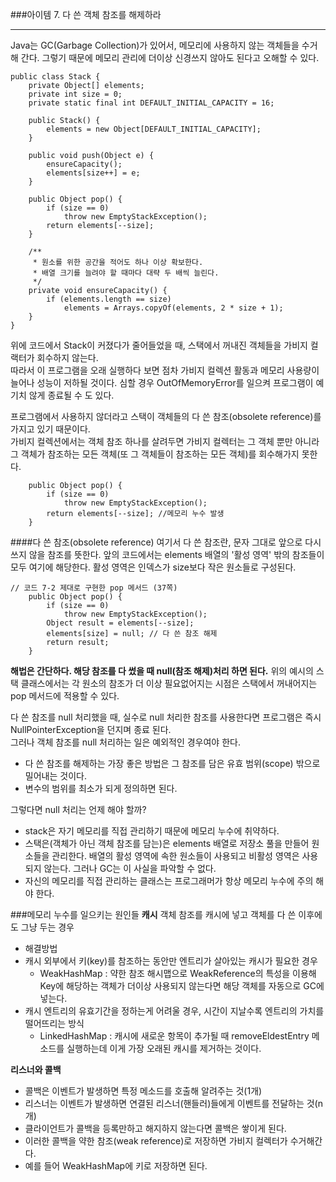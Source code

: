 ###아이템 7. 다 쓴 객체 참조를 해제하라 

---   
Java는 GC(Garbage Collection)가 있어서, 메모리에 사용하지 않는 객체들을 수거해 간다. 그렇기 때문에 메모리 관리에 더이상 신경쓰지 않아도 된다고 오해할 수 있다.   

```
public class Stack {
    private Object[] elements;
    private int size = 0;
    private static final int DEFAULT_INITIAL_CAPACITY = 16;

    public Stack() {
        elements = new Object[DEFAULT_INITIAL_CAPACITY];
    }

    public void push(Object e) {
        ensureCapacity();
        elements[size++] = e;
    }

    public Object pop() {
        if (size == 0)
            throw new EmptyStackException();
        return elements[--size];
    }

    /**
     * 원소를 위한 공간을 적어도 하나 이상 확보한다.
     * 배열 크기를 늘려야 할 때마다 대략 두 배씩 늘린다.
     */
    private void ensureCapacity() {
        if (elements.length == size)
            elements = Arrays.copyOf(elements, 2 * size + 1);
    }
}
```
위에 코드에서 Stack이 커졌다가 줄어들었을 때, 스택에서 꺼내진 객체들을 가비지 컬랙터가 회수하지 않는다.   
따라서 이 프로그램을 오래 실행하다 보면 점차 가비지 컬렉션 활동과 메모리 사용량이 늘어나 성능이 저하될 것이다. 심할 경우 OutOfMemoryError를 일으켜 프로그램이 예기치 않게 종료될 수 도 있다.   

프로그램에서 사용하지 않더라고 스택이 객체들의 다 쓴 참조(obsolete reference)를 가지고 있기 때문이다.   
가비지 컬렉션에서는 객체 참조 하나를 살려두면 가비지 컬렉터는 그 객체 뿐만 아니라 그 객체가 참조하는 모든 객체(또 그 객체들이 참조하는 모든 객체)를 회수해가지 못한다. 
```
    public Object pop() {
        if (size == 0)
            throw new EmptyStackException();
        return elements[--size]; //메모리 누수 발생
    }
```
####다 쓴 참조(obsolete reference)
여기서 다 쓴 참조란, 문자 그대로 앞으로 다시 쓰지 않을 참조를 뜻한다. 
앞의 코드에서는 elements 배열의 '활성 영역' 밖의 참조들이 모두 여기에 해당한다. 
활성 영역은 인덱스가 size보다 작은 원소들로 구성된다. 

```
// 코드 7-2 제대로 구현한 pop 메서드 (37쪽)
    public Object pop() {
        if (size == 0)
            throw new EmptyStackException();
        Object result = elements[--size];
        elements[size] = null; // 다 쓴 참조 해제
        return result;
    }
```
**해법은 간단하다. 해당 참조를 다 썼을 때 null(참조 해제)처리 하면 된다.**
위의 예시의 스택 클래스에서는 각 원소의 참조가 더 이상 필요없어지는 시점은 스택에서 꺼내어지는 pop 메서드에 적용할 수 있다. 
   
다 쓴 참조를 null 처리했을 때, 실수로 null 처리한 참조를 사용한다면 프로그램은 즉시 NullPointerException을 던지며 종료 된다.    
그러나 객체 참조를 null 처리하는 일은 예외적인 경우여야 한다. 
  - 다 쓴 참조를 해제하는 가장 좋은 방법은 그 참조를 담은 유효 범위(scope) 밖으로 밀어내는 것이다.
  - 변수의 범위를 최소가 되게 정의하면 된다.    

그렇다면 null 처리는 언제 해야 할까? 
- stack은 자기 메모리를 직접 관리하기 때문에 메모리 누수에 취약하다. 
- 스택은(객체가 아닌 객체 참조를 담는)은 elements 배열로 저장소 풀을 만들어 원소들을 관리한다. 배열의 활성 영역에 속한 원소들이 사용되고 비활성 영역은 사용되지 않는다. 그러나 GC는 이 사실을 파악할 수 없다. 
- 자신의 메모리를 직접 관리하는 클래스는 프로그래머가 항상 메모리 누수에 주의 해야 한다. 


###메모리 누수를 일으키는 원인들 
**캐시** 
객체 참조를 캐시에 넣고 객체를 다 쓴 이후에도 그냥 두는 경우
- 해결방법 
- 캐시 외부에서 키(key)를 참조하는 동안만 엔트리가 살아있는 캐시가 필요한 경우 
  + WeakHashMap : 약한 참조 해시맵으로 WeakReference의 특성을 이용해 Key에 해당하는 객체가 더이상 사용되지 않는다면 해당 객체를 자동으로 GC에 넣는다.
- 캐시 엔트리의 유효기간을 정하는게 어려울 경우, 시간이 지날수록 엔트리의 가치를 떨어뜨리는 방식
  + LinkedHashMap : 캐시에 새로운 항목이 추가될 때 removeEldestEntry 메소드를 실행하는데 이게 가장 오래된 캐시를 제거하는 것이다.


**리스너와 콜백**
- 콜백은 이벤트가 발생하면 특정 메소드를 호출해 알려주는 것(1개)
- 리스너는 이벤트가 발생하면 연결된 리스너(핸들러)들에게 이벤트를 전달하는 것(n개)
- 클라이언트가 콜백을 등록만하고 해지하지 않는다면 콜백은 쌓이게 된다. 
- 이러한 콜백을 약한 참조(weak reference)로 저장하면 가비지 컬렉터가 수거해간다. 
- 예를 들어 WeakHashMap에 키로 저장하면 된다. 